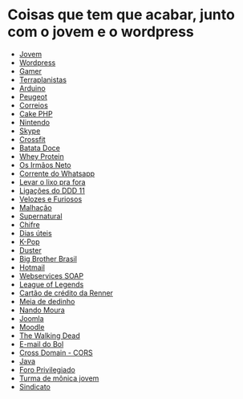 # Coisas que tem que acabar, junto com o jovem e o wordpress

* [Jovem](https://desciclopedia.org/wiki/Adolescência)
* [Wordpress](https://wordpress.com)
* [Gamer](https://desciclopedia.org/wiki/Gamer)
* [Terraplanistas](https://desciclopedia.org/wiki/Terraplanista)
* [Arduino](https://www.arduino.cc)
* [Peugeot](https://dicascarrosusados.com/5-razoes-para-nao-comprar-peugeot-206/) 
* [Correios](https://dicascarrosusados.com/5-razoes-para-nao-comprar-peugeot-206/)
* [Cake PHP](https://cakephp.org)
* [Nintendo]() 
* [Skype](https://www.skype.com/pt-br/) 
* [Crossfit]()
* [Batata Doce](https://pt.wikipedia.org/wiki/Batata-doce)
* [Whey Protein](https://en.wikipedaia.org/wiki/Whey_protein)
* [Os Irmãos Neto](https://www.youtube.com/watch?v=-mIEELoYnIA) 
* [Corrente do Whatsapp]() 
* [Levar o lixo pra fora]() 
* [Ligações do DDD 11]() 
* [Velozes e Furiosos]()
* [Malhação]()
* [Supernatural](https://desciclopedia.org/wiki/Supernatural) 
* [Chifre](https://desciclopedia.org/wiki/Corno)
* [Dias úteis](https://desciclopedia.org/wiki/Dias)
* [K-Pop](https://desciclopedia.org/wiki/Bangtan_Boys)
* [Duster](https://www.renault.com.br/veiculos/conheca-nossa-gama/duster.html)
* [Big Brother Brasil](https://metropolitanafm.com.br/big-brother-brasil/paula-gera-polemica-ao-falar-de-doacao-de-orgaos-no-bbb19-como-vou-chegar-no-ceu-sem-olho)
* [Hotmail](https://www.msn.com/pt-br)
* [Webservices SOAP](https://pt.wikipedia.org/wiki/SOAP)
* [League of Legends](https://br.leagueoflegends.com/pt/)
* [Cartão de crédito da Renner]()
* [Meia de dedinho](https://roupas.mercadolivre.com.br/meia-dedinho)
* [Nando Moura](https://www.youtube.com/channel/UCOOCeqi5txwviDZ4M5W9QSg)
* [Joomla](https://www.joomla.org/)
* [Moodle](https://pt.wikipedia.org/wiki/Moodle)
* [The Walking Dead](https://www.thewalkingdead.com.br/)
* [E-mail do Bol](https://desciclopedia.org/wiki/Bol)
* [Cross Domain - CORS](https://developer.mozilla.org/pt-BR/docs/Web/HTTP/Controle_Acesso_CORS)
* [Java](https://pt.wikipedia.org/wiki/Java_(linguagem_de_programa%C3%A7%C3%A3o))
* [Foro Privilegiado](https://www.politize.com.br/foro-privilegiado-o-que-e/)
* [Turma de mônica jovem]()
* [Sindicato]()
